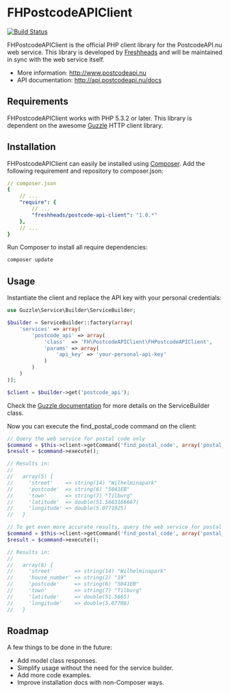 FHPostcodeAPIClient
===================

[![Build Status](https://travis-ci.org/freshheads/FHPostcodeAPIClient.png?branch=master)](https://travis-ci.org/freshheads/FHPostcodeAPIClient)

FHPostcodeAPIClient is the official PHP client library for the PostcodeAPI.nu web service.
This library is developed by [Freshheads](http://www.freshheads.com) and will be maintained in sync with the web service itself.

* More information:  http://www.postcodeapi.nu
* API documentation: http://api.postcodeapi.nu/docs

Requirements
------------

FHPostcodeAPIClient works with PHP 5.3.2 or later.
This library is dependent on the awesome [Guzzle](http://guzzlephp.org/) HTTP client library.

Installation
------------

FHPostcodeAPIClient can easily be installed using [Composer](http://getcomposer.org/). Add the following requirement and repository to composer.json:

```yaml
// composer.json
{
    // ...
    "require": {
        // ...
        "freshheads/postcode-api-client": "1.0.*"
    },
    // ...
}
```

Run Composer to install all require dependencies:

```bash
composer update
```

Usage
-----

Instantiate the client and replace the API key with your personal credentials:

```php
use Guzzle\Service\Builder\ServiceBuilder;

$builder = ServiceBuilder::factory(array(
    'services' => array(
        'postcode_api' => array(
            'class'  => 'FH\PostcodeAPIClient\FHPostcodeAPIClient',
            'params' => array(
                'api_key' => 'your-personal-api-key'
            )
        )
    )
));

$client = $builder->get('postcode_api');
```

Check the [Guzzle documentation](http://guzzlephp.org/docs.html) for more details on the ServiceBuilder class.

Now you can execute the find_postal_code command on the client:

```php
// Query the web service for postal code only
$command = $this->client->getCommand('find_postal_code', array('postal_code' => '5041EB'));
$result = $command->execute();

// Results in:
//
//   array(5) {
//     'street'    => string(14) "Wilhelminapark"
//     'postcode'  => string(6) "5041EB"
//     'town'      => string(7) "Tilburg"
//     'latitude'  => double(51.5663166667)
//     'longitude' => double(5.0771925)
//   }

// To get even more accurate results, query the web service for postal code and house number
$command = $this->client->getCommand('find_postal_code', array('postal_code' => '5041EB', 'house_number' => '19'));
$result = $command->execute();

// Results in:
//
//   array(6) {
//     'street'       => string(14) "Wilhelminapark"
//     'house_number' => string(2) "19"
//     'postcode'     => string(6) "5041EB"
//     'town'         => string(7) "Tilburg"
//     'latitude'     => double(51.5665)
//     'longitude'    => double(5.07708)
//   }
```

Roadmap
-------

A few things to be done in the future:

* Add model class responses.
* Simplify usage without the need for the service builder.
* Add more code examples.
* Improve installation docs with non-Composer ways.
